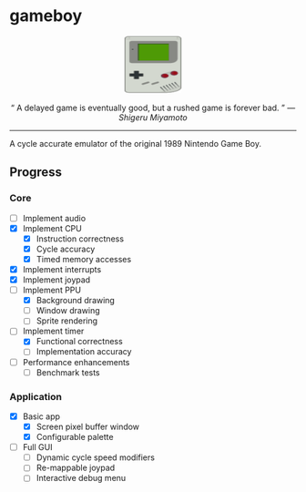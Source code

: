 # gameboy

<p align="center">
  <img width="100" height="100" src="./doc/assets/img/gameboy.svg"/>
</p>

<p align="center">
  <q>
    A delayed game is eventually good, but a rushed game is forever bad.
  </q>
  &mdash;
  <i>
    Shigeru Miyamoto
  </i>
</p>

---

A cycle accurate emulator of the original 1989 Nintendo Game Boy.

## Progress

### Core

- [ ] Implement audio
- [x] Implement CPU
  - [x] Instruction correctness
  - [x] Cycle accuracy
  - [x] Timed memory accesses
- [x] Implement interrupts
- [x] Implement joypad
- [ ] Implement PPU
  - [x] Background drawing
  - [ ] Window drawing
  - [ ] Sprite rendering
- [ ] Implement timer
  - [x] Functional correctness
  - [ ] Implementation accuracy
- [ ] Performance enhancements
  - [ ] Benchmark tests

### Application

- [x] Basic app
  - [x] Screen pixel buffer window
  - [x] Configurable palette
- [ ] Full GUI
  - [ ] Dynamic cycle speed modifiers
  - [ ] Re-mappable joypad
  - [ ] Interactive debug menu
